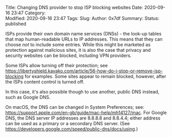 Title: Changing DNS provider to stop ISP blocking websites
Date: 2020-09-16 23:47
Category:  
Modified: 2020-09-16 23:47
Tags: 
Slug: 
Author: 0x7df
Summary: 
Status: published

ISPs provide their own domain name services (DNSs) - the look-up tables that
map human-readable URLs to IP addresses. This means that they can
choose _not_ to include some entries. While this might be marketed as protection
against malicious sites, it is also the case that privacy and security websites
can be blocked, including VPN providers.

Some ISPs allow turning off their protection; see
<https://libertyshield.kayako.com/article/56-how-do-i-stop-or-remove-isp-blocking>
for examples. Some sites appear to remain blocked, however, after the ISPs
content control is turned off.

In this case, it's also possible though to use another, public DNS instead,
such as Google DNS.

On macOS, the DNS can be changed in System Preferences; see:
<https://support.apple.com/en-gb/guide/mac-help/mh14127/mac>. For Google DNS,
the DNS server IP addresses are 8.8.8.8 and 8.8.4.4; either address can be used
as a primary or a secondary DNS server. (See
<https://developers.google.com/speed/public-dns/docs/using>.)
